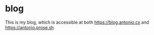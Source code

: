 # blog

This is my blog, which is accessible at both https://blog.antonio.cx and https://antonio.prose.sh